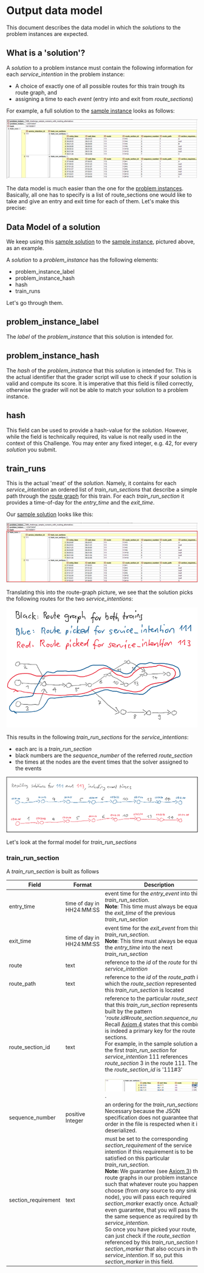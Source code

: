 # Output data model
This document describes the data model in which the _solutions_ to the problem instances are expected.

## What is a 'solution'?
A _solution_ to a problem instance must contain the following information for each _service_intention_ in the problem instance:

* A choice of exactly one of all possible routes for this train trough its route graph, and
* assigning a time to each _event_ (entry into and exit from _route_sections_)

For example, a full solution to the [sample instance](sample_files/sample_scenario.json) looks as follows:

![](img/solution_JSON_all.png)

The data model is much easier than the one for the [problem instances](input_data_model.md). Basically, all one has to specify is a list of route_sections one would like to take and give an entry and exit time for each of them. Let's make this precise:

## Data Model of a solution

We keep using this [sample solution](sample_files/sample_scenario_solution.json) to the [sample instance](sample_files/sample_scenario.json), pictured above, as an example.

A _solution_ to a _problem_instance_ has the following elements:
* problem_instance_label 
* problem_instance_hash
* hash
* train_runs

Let's go through them. 

## problem_instance_label 
The _label_ of the _problem_instance_ that this solution is intended for.

## problem_instance_hash 
The _hash_ of the _problem_instance_ that this solution is intended for. This is the actual identifier that the grader script will use to check if your solution is valid and compute its score. It is imperative that this field is filled correctly, otherwise the grader will not be able to match your solution to a problem instance.

## hash
This field can be used to provide a hash-value for the _solution_. However, while the field is technically required, its value is not really used in the context of this Challenge. You may enter any fixed integer, e.g. 42, for every _solution_ you submit.

## train_runs 
This is the actual 'meat' of the _solution_. Namely, it contains for each _service_intention_ an ordered list of _train_run_sections_ that describe a simple path through the [route graph](input_data_model.md#routes) for this train. For each _train_run_section_ it provides a time-of-day for the _entry_time_ and the _exit_time_.

Our [sample solution](sample_files/sample_scenario_solution.json) looks like this:

![](img/solution_JSON_train_run_sections.png)

Translating this into the route-graph picture, we see that the solution picks the following routes for the two _service_intentions_:

![](img/solution_routes.png)

This results in the following _train_run_sections_ for the _service_intentions_:

* each arc is a _train_run_section_
* black numbers are the _sequence_number_ of the referred _route_section_
* the times at the nodes are the event times that the solver assigned to the events

![](img/solution_sections_and_times.png)

Let's look at the formal model for _train_run_sections_

### train_run_section 
A _train_run_section_ is built as follows

| Field                                                                                         | Format                            | Description    |
| -------------     |-------------      | -----         |
| entry_time   | time of day in HH24:MM:SS                         | event time for the _entry_event_ into this _train_run_section_. <br>__Note__: This time must always be equal to the _exit_time_ of the previous _train_run_section_    |
| exit_time    | time of day in HH24:MM:SS                         | event time for the _exit_event_ from this _train_run_section_. <br>__Note__: This time must always be equal to the _entry_time_ into the next _train_run_section_    |
| route    | text                         | reference to the _id_ of the _route_ for this _service_intention_ |
| route_path    | text                         | reference to the _id_ of the _route_path_ in which the _route_section_ represented by this _train_run_section_ is located |
| route_section_id    | text                         | reference to the particular _route_section_ that this _train_run_section_ represents. It is built by the pattern '_route_._id_#_route_section_._sequence_number_'. Recall [Axiom 4](documentation/input_data_model.md#axiom-4-key-for-route_sections) states that this combination is indeed a primary key for the route sections.<br>For example, in the sample solution above, the first _train_run_section_ for _service_intention_ 111 references _route_section_ 3 in the route 111. Therefore the _route_section_id_ is '111#3'<br><br>![](documentation/img/solution_JSON_route_section_id.png).  |
| sequence_number    | positive Integer                         | an ordering for the _train_run_sections_. Necessary because the JSON specification does not guarantee that the order in the file is respected when it is deserialized. |
| section_requirement    | text                         | must be set to the corresponding _section_requirement_ of the service intention if this requirement is to be satisfied on this particular _train_run_section_. <br> __Note:__  We guarantee (see [Axiom 3](documentation/input_data_model.md#axiom-3-well-behaved-route-graphs)) that the route graphs in our problem instances are such that whatever route you happen to choose (from _any_ source to _any_ sink node), you will pass each required _section_marker_ exactly once. Actually, we even guarantee, that you will pass them in the same sequence as required by the _service_intention_. <br>So once you have picked your route, you can just check if the _route_section_ referenced by this _train_run_section_ has a _section_marker_ that also occurs in the _service_intention_. If so, put this _section_marker_ in this field.
